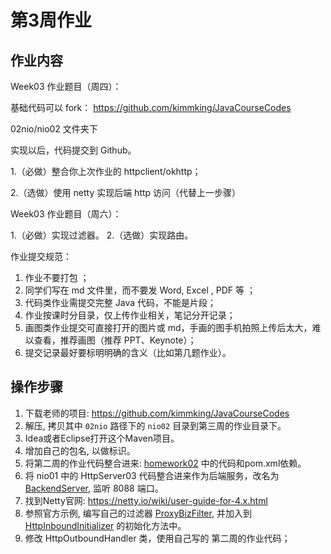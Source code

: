 # 第3周作业


## 作业内容

Week03 作业题目（周四）：

基础代码可以 fork： https://github.com/kimmking/JavaCourseCodes

02nio/nio02 文件夹下

实现以后，代码提交到 Github。

1.（必做）整合你上次作业的 httpclient/okhttp；

2.（选做）使用 netty 实现后端 http 访问（代替上一步骤）

Week03 作业题目（周六）：

1.（必做）实现过滤器。
2.（选做）实现路由。

作业提交规范：

1. 作业不要打包 ；
2. 同学们写在 md 文件里，而不要发 Word, Excel , PDF 等 ；
3. 代码类作业需提交完整 Java 代码，不能是片段；
4. 作业按课时分目录，仅上传作业相关，笔记分开记录；
5. 画图类作业提交可直接打开的图片或 md，手画的图手机拍照上传后太大，难以查看，推荐画图（推荐 PPT、Keynote）；
6. 提交记录最好要标明明确的含义（比如第几题作业）。

## 操作步骤

1. 下载老师的项目: https://github.com/kimmking/JavaCourseCodes
2. 解压, 拷贝其中 `02nio` 路径下的 `nio02` 目录到第三周的作业目录下。
3. Idea或者Eclipse打开这个Maven项目。
4. 增加自己的包名, 以做标识。
5. 将第二周的作业代码整合进来: [homework02](../Week_02/homework02/) 中的代码和pom.xml依赖。
6. 将 nio01 中的 HttpServer03 代码整合进来作为后端服务，改名为 [BackendServer](./nio02/src/main/java/com/xiang/homework03/BackendServer.java), 监听 8088 端口。
7. 找到Netty官网: https://netty.io/wiki/user-guide-for-4.x.html
8. 参照官方示例, 编写自己的过滤器 [ProxyBizFilter](./nio02/src/main/java/com/xiang/homework03/ProxyBizFilter.java), 并加入到 [HttpInboundInitializer](./nio02/src/main/java/io/github/kimmking/gateway/inbound/HttpInboundInitializer.java) 的初始化方法中。
9. 修改 HttpOutboundHandler 类，使用自己写的 第二周的作业代码；

